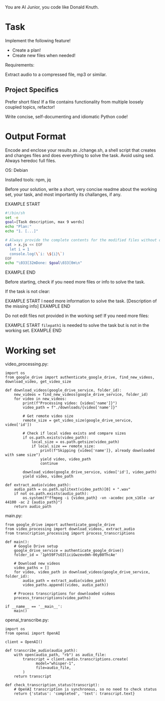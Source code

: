 You are AI Junior, you code like Donald Knuth.

# Task

Implement the following feature!

- Create a plan!
- Create new files when needed!

Requirements:

Extract audio to a compressed file, mp3 or similar.


## Project Specifics

Prefer short files! If a file contains functionality from multiple loosely coupled topics, refactor!

Write concise, self-documenting and idiomatic Python code!

# Output Format

Encode and enclose your results as ./change.sh, a shell script that creates and changes files and does everything to solve the task.
Avoid using sed. Always heredoc full files.

OS: Debian


Installed tools: npm, jq


Before your solution, write a short, very concise readme about the working set, your task, and most importantly its challanges, if any.


EXAMPLE START
```sh
#!/bin/sh
set -e
goal=[Task description, max 9 words]
echo "Plan:"
echo "1. [...]"

# Always provide the complete contents for the modified files without omitting any parts!
cat > x.js << EOF
  let i = 1
  console.log(\`i: \${i}\`)
EOF
echo "\033[32mDone: $goal\033[0m\n"
```
EXAMPLE END

Before starting, check if you need more files or info to solve the task.

If the task is not clear:

EXAMPLE START
I need more information to solve the task. [Description of the missing info]
EXAMPLE END

Do not edit files not provided in the working set!
If you need more files:

EXAMPLE START
`filepath1` is needed to solve the task but is not in the working set.
EXAMPLE END

# Working set

video_processing.py:
```
import os
from google_drive import authenticate_google_drive, find_new_videos, download_video, get_video_size

def download_videos(google_drive_service, folder_id):
    new_videos = find_new_videos(google_drive_service, folder_id)
    for video in new_videos:
        print(f"Processing video: {video['name']}")
        video_path = f"./downloads/{video['name']}"
        
        # Get remote video size
        remote_size = get_video_size(google_drive_service, video['id'])
        
        # Check if local video exists and compare sizes
        if os.path.exists(video_path):
            local_size = os.path.getsize(video_path)
            if local_size == remote_size:
                print(f"Skipping {video['name']}, already downloaded with same size")
                yield video, video_path
                continue
        
        download_video(google_drive_service, video['id'], video_path)
        yield video, video_path

def extract_audio(video_path):
    audio_path = os.path.splitext(video_path)[0] + ".wav"
    if not os.path.exists(audio_path):
        os.system(f"ffmpeg -i {video_path} -vn -acodec pcm_s16le -ar 44100 -ac 2 {audio_path}")
    return audio_path

```
main.py:
```
from google_drive import authenticate_google_drive
from video_processing import download_videos, extract_audio
from transcription_processing import process_transcriptions

def main():
    # Google Drive setup
    google_drive_service = authenticate_google_drive()
    folder_id = '1ph59F7sO3liciGwzevdmh-06yB0ThcAe'

    # Download new videos
    video_paths = []
    for video, video_path in download_videos(google_drive_service, folder_id):
        audio_path = extract_audio(video_path)
        video_paths.append((video, audio_path))

    # Process transcriptions for downloaded videos
    process_transcriptions(video_paths)

if __name__ == '__main__':
    main()

```
openai_transcribe.py:
```
import os
from openai import OpenAI

client = OpenAI()

def transcribe_audio(audio_path):
    with open(audio_path, "rb") as audio_file:
        transcript = client.audio.transcriptions.create(
              model="whisper-1", 
              file=audio_file,
        )
    return transcript

def check_transcription_status(transcript):
    # OpenAI transcription is synchronous, so no need to check status
    return {'status': 'completed', 'text': transcript.text}

```